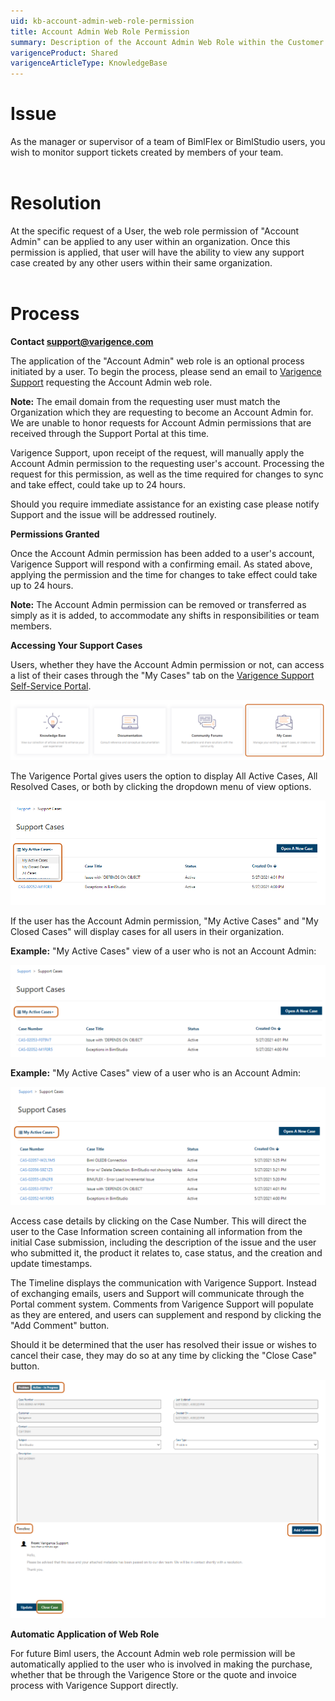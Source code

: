 ```yaml
---
uid: kb-account-admin-web-role-permission
title: Account Admin Web Role Permission
summary: Description of the Account Admin Web Role within the Customer Support Self-Service Portal
varigenceProduct: Shared
varigenceArticleType: KnowledgeBase
---
```

# Issue

As the manager or supervisor of a team of BimlFlex or BimlStudio users, you wish to monitor support tickets created by members of your team.   
 

# Resolution

At the specific request of a User, the web role permission of "Account Admin" can be applied to any user within an organization. Once this permission is applied, that user will have the ability to view any support case created by any other users within their same organization.   
 

# Process

**Contact support@varigence.com**  
  
The application of the "Account Admin" web role is an optional process initiated by a user. To begin the process, please send an email to [Varigence Support](mailto:support@varigence.com) requesting the Account Admin web role.

  
**Note:** The email domain from the requesting user must match the Organization which they are requesting to become an Account Admin for. We are unable to honor requests for Account Admin permissions that are received through the Support Portal at this time.  
  
Varigence Support, upon receipt of the request, will manually apply the Account Admin permission to the requesting user's account. Processing the request for this permission, as well as the time required for changes to sync and take effect, could take up to 24 hours.   
  
Should you require immediate assistance for an existing case please notify Support and the issue will be addressed routinely.   
  
**Permissions Granted**  
  
Once the Account Admin permission has been added to a user's account, Varigence Support will respond with a confirming email. As stated above, applying the permission and the time for changes to take effect could take up to 24 hours.   
  
**Note:** The Account Admin permission can be removed or transferred as simply as it is added, to accommodate any shifts in responsibilities or team members.   
  
**Accessing Your Support Cases**  
  
Users, whether they have the Account Admin permission or not, can access a list of their cases through the "My Cases" tab on the [Varigence Support Self-Service Portal](http://support.varigence.com).   
  
![Account Admin Web Role Permission My Cases](../../static/img/kb-account-admin-web-role-permission-img1.png "Account Admin Web Role Permission My Cases")  
  
The Varigence Portal gives users the option to display All Active Cases, All Resolved Cases, or both by clicking the dropdown menu of view options.   
  
![Account Admin Web Role Permission My Active Cases](../../static/img/kb-account-admin-web-role-permission-img2.png "Account Admin Web Role Permission My Active Cases")  
  
If the user has the Account Admin permission, "My Active Cases" and "My Closed Cases" will display cases for all users in their organization.  
  
**Example:** "My Active Cases" view of a user who is not an Account Admin:   
  
![Account Admin Web Role Permission My Active Cases View](../../static/img/kb-account-admin-web-role-permission-img3.png "Account Admin Web Role Permission My Active Cases View")  
  
**Example:** "My Active Cases" view of a user who is an Account Admin:    
  
![Account Admin Web Role Permission My Active Support Cases](../../static/img/kb-account-admin-web-role-permission-img4.png "Account Admin Web Role Permission My Active Support Cases")  
  
Access case details by clicking on the Case Number. This will direct the user to the Case Information screen containing all information from the initial Case submission, including the description of the issue and the user who submitted it, the product it relates to, case status, and the creation and update timestamps.   
  
The Timeline displays the communication with Varigence Support. Instead of exchanging emails, users and Support will communicate through the Portal comment system. Comments from Varigence Support will populate as they are entered, and users can supplement and respond by clicking the "Add Comment" button.   
  
Should it be determined that the user has resolved their issue or wishes to cancel their case, they may do so at any time by clicking the "Close Case" button.   
  
![Account Admin Web Role Permission Support Close Cases](../../static/img/kb-account-admin-web-role-permission-img5.png "Account Admin Web Role Permission Support Close Cases")

**Automatic Application of Web Role**

For future Biml users, the Account Admin web role permission will be automatically applied to the user who is involved in making the purchase, whether that be through the Varigence Store or the quote and invoice process with Varigence Support directly.